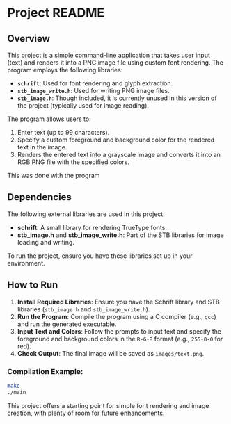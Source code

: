 # Project README

## Overview

This project is a simple command-line application that takes user input (text) and renders it into a PNG image file using custom font rendering. The program employs the following libraries:

- **`schrift`**: Used for font rendering and glyph extraction.
- **`stb_image_write.h`**: Used for writing PNG image files.
- **`stb_image.h`**: Though included, it is currently unused in this version of the project (typically used for image reading).

The program allows users to:
1. Enter text (up to 99 characters).
2. Specify a custom foreground and background color for the rendered text in the image.
3. Renders the entered text into a grayscale image and converts it into an RGB PNG file with the specified colors.

This was done with the program


## Dependencies

The following external libraries are used in this project:
- **schrift**: A small library for rendering TrueType fonts.
- **stb_image.h** and **stb_image_write.h**: Part of the STB libraries for image loading and writing.

To run the project, ensure you have these libraries set up in your environment.


## How to Run

1. **Install Required Libraries**: Ensure you have the Schrift library and STB libraries (`stb_image.h` and `stb_image_write.h`).
2. **Run the Program**: Compile the program using a C compiler (e.g., `gcc`) and run the generated executable.
3. **Input Text and Colors**: Follow the prompts to input text and specify the foreground and background colors in the `R-G-B` format (e.g., `255-0-0` for red).
4. **Check Output**: The final image will be saved as `images/text.png`.

### Compilation Example:
```bash
make
./main
```

This project offers a starting point for simple font rendering and image creation, with plenty of room for future enhancements.